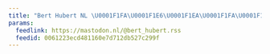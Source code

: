 ```yaml
---
title: "Bert Hubert NL \U0001F1FA\U0001F1E6\U0001F1EA\U0001F1FA\U0001F1FA\U0001F1E6"
params:
  feedlink: https://mastodon.nl/@bert_hubert.rss
  feedid: 0061223ecd481160e7d712db527c299f
---
```

